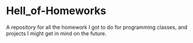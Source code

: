 # Hell_of-Homeworks
A repository for all the homework I got to do for programming classes, and projects I might get in mind on the future.
